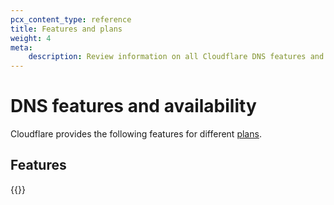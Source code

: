 ```yaml
---
pcx_content_type: reference
title: Features and plans
weight: 4
meta:
    description: Review information on all Cloudflare DNS features and their availability.
---
```


# DNS features and availability

Cloudflare provides the following features for different [plans](https://www.cloudflare.com/plans/).

## Features

{{<product-features id="dns">}}